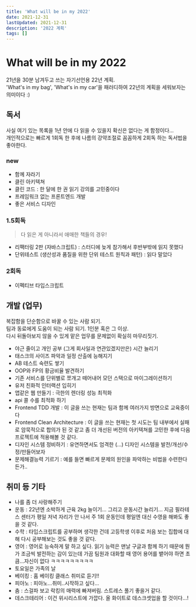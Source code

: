 ```yaml
---
title: 'What will be in my 2022'
date: 2021-12-31
lastUpdated: 2021-12-31
description: '2022 계획'
tags: []
---
```


# What will be in my 2022

21년을 30분 남겨두고 쓰는 자기선언용 22년 계획.  
'What's in my bag', 'What's in my car'을 패러디하여 22년의 계획을 세워보자는 의미이다 :)

## 독서

사실 여기 있는 목록을 1년 안에 다 읽을 수 있을지 확신은 없다는 게 함정이다...  
개인적으로는 빠르게 1회독 한 후에 나름의 강약조절로 꼼꼼하게 2회독 하는 독서법을 좋아한다.

### new

- 함께 자라기
- 클린 아키텍쳐
- 클린 코드 : 한 달에 한 권 읽기 강의를 고민중이다
- 프레임워크 없는 프론트엔드 개발
- 좋은 서비스 디자인

### 1.5회독

> 다 읽은 게 아니라서 애매한 책들의 경우!

- 리팩터링 2판 (자바스크립트) : 스터디에 늦게 참가해서 후반부밖에 읽지 못했다
- 단위테스트 (생산성과 품질을 위한 단위 테스트 원칙과 패턴) : 읽다 말았다

### 2회독

- 이펙티브 타입스크립트

## 개발 (업무)

복잡함을 단순함으로 바꿀 수 있는 사람 되기.  
팀과 동료에게 도움이 되는 사람 되기. 1인분 혹은 그 이상.  
다시 뒤돌아보지 않을 수 있게 맡은 업무를 문제없이 확실히 마무리짓기.

- 야근 줄이고 개인 공부 (그게 회사일과 연관있겠지만은) 시간 늘리기
- 태스크의 사이즈 파악과 일정 산출에 능해지기
- AB 테스트 숙련도 쌓기
- OOP와 FP의 황금비율 발견하기
- 기존 서비스를 단위별로 쪼개고 떼어내어 모던 스택으로 마이그레이션하기
- 유저 친화적 인터랙션 입히기
- 앱같은 웹 만들기 : 극한의 렌더링 성능 최적화
- api 콜 수를 최적화 하기
- Frontend TDD 개발 : 이 글을 쓰는 현재는 팀과 함께 여러가지 방면으로 교육중이다
- Frontend Clean Architecture : 이 글을 쓰는 현재는 첫 시도는 팀 내부에서 실패로 암묵적으로 합의가 된 것 같고 좀 더 개선된 버전의 아키텍쳐를 고민한 후에 다음 프로젝트에 적용해볼 것 같다.
- 디자인 시스템 정비하기 : 유연하면서도 엄격한 (...) 디자인 시스템을 발전/개선/수정/만들어보자
- 문제해결능력 기르기 : 예를 들면 빠르게 문제의 원인을 파악하는 비법을 수련한다든가..

## 취미 등 기타

- 나를 좀 더 사랑해주기
- 운동 : 22년엔 소박하게 근육 2kg 늘이기... 그리고 운동시간 늘리기... 지금 필라테스 센터가 평일 저녁 자리가 안 나서 주 1회 운동인데 평일엔 대신 수영을 해봐도 좋을 것 같다.
- 수학 : 타입스크립트를 공부하며 생각한 건데 고등학생 이후로 처음 보는 집합에 대해 다시 공부해보는 것도 좋을 것 같다.
- 영어 : 영어로 능숙하게 말 하고 싶다. 읽기 능력은 맨날 구글과 함께 하기 때문에 뭔가 조금씩 발전하는 감이 있는데 가끔 팀원과 대화할 때 영어 용어를 뱉어야 하면 초큼...자신이 없다 ㅋㅋㅋㅋㅋㅋㅋㅋㅋ
- 토요일은 가족의 날
- 베이킹 : 홈 베이킹 클래스 취미로 듣기!!
- 피아노 : 피아노...취미..시작하고 싶다...
- 춤 : 스걸파 보고 락킹의 매력에 빠져버림. 스트레스 풀기 좋을거 같다.
- 데스크테리어 : 이건 위시리스트에 가깝다. 올 화이트로 데스크셋업을 할 것이다...!
